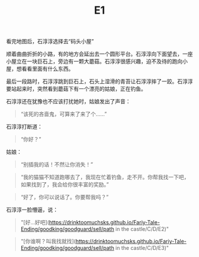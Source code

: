 ﻿---
title: E1
tags: 新建,模板,小书匠
renderNumberedHeading: true
grammar_cjkRuby: true
---

看完地图后，石淳淳选择去“码头小屋”    
  
顺着曲曲折折的小路，有的地方会延出去一个圆形平台。石淳淳向下面望去，一座小屋立在一块巨石上，旁边有一颗大蘑菇。石淳淳很感兴趣，迫不及待的跑向小屋，想看看里面有什么东西。  

最后一段路时，石淳淳跳到巨石上，石头上湿滑的青苔让石淳淳摔了一跤。石淳淳要站起来时，突然看到蘑菇下有一个漂亮的姑娘，正在钓鱼。   

石淳淳还在犹豫也不应该打扰她时，姑娘发出了声音：  

> “该死的吝啬鬼，可算来了来了个……”  

石淳淳打断道：  

> “你好？”  

姑娘：
> “别插我的话！不然让你消失！”  

> “我的猫猫不知道跑哪去了，我现在忙着钓鱼，走不开。你帮我找一下吧，如果找到了，我会给你很丰富的奖励。”  

> “好了，你可以说话了。你要帮我吗？”  

石淳淳一脸懵逼，说：  

>"[好…好吧](https://drinktoomuchsks.github.io/Fariy-Tale-Ending/goodking/goodguard/sell/path in the castle/C/D/E2)"

>"[你谁啊？叫我找就找](https://drinktoomuchsks.github.io/Fariy-Tale-Ending/goodking/goodguard/sell/path in the castle/C/D/E3)"